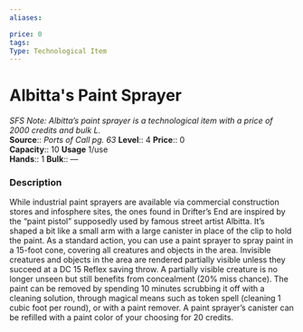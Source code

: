 ```yaml
---
aliases: 

price: 0
tags: 
Type: Technological Item
---
```


# Albitta's Paint Sprayer

_SFS Note: Albitta’s paint sprayer is a technological item with a price of 2000 credits and bulk L._  
**Source**:: _Ports of Call pg. 63_
**Level**:: 4
**Price**:: 0  
**Capacity**:: 10 **Usage** 1/use  
**Hands**:: 1 
**Bulk**:: —

### Description

While industrial paint sprayers are available via commercial construction stores and infosphere sites, the ones found in Drifter’s End are inspired by the “paint pistol” supposedly used by famous street artist Albitta. It’s shaped a bit like a small arm with a large canister in place of the clip to hold the paint. As a standard action, you can use a paint sprayer to spray paint in a 15-foot cone, covering all creatures and objects in the area. Invisible creatures and objects in the area are rendered partially visible unless they succeed at a DC 15 Reflex saving throw. A partially visible creature is no longer unseen but still benefits from concealment (20% miss chance). The paint can be removed by spending 10 minutes scrubbing it off with a cleaning solution, through magical means such as token spell (cleaning 1 cubic foot per round), or with a paint remover. A paint sprayer’s canister can be refilled with a paint color of your choosing for 20 credits.
